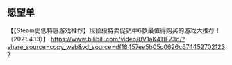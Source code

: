 ## 愿望单

【【Steam史低特惠游戏推荐】现阶段特卖促销中6款最值得购买的游戏大推荐！（2021.4.13）】 https://www.bilibili.com/video/BV1aK411F73d/?share_source=copy_web&vd_source=df18457ee5b05c0626c6744527021237

